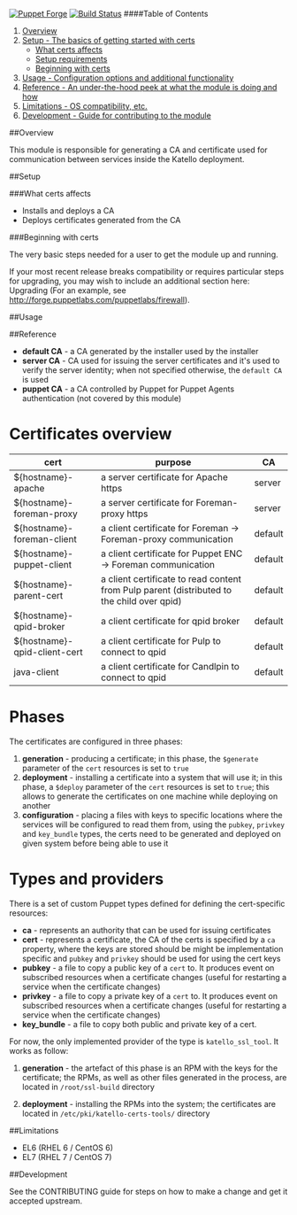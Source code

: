 [![Puppet Forge](http://img.shields.io/puppetforge/v/katello/certs.svg)](https://forge.puppetlabs.com/katello/certs)
[![Build Status](https://travis-ci.org/Katello/puppet-certs.svg?branch=master)](https://travis-ci.org/Katello/puppet-certs)
####Table of Contents

1. [Overview](#overview)
2. [Setup - The basics of getting started with certs](#setup)
    * [What certs affects](#what-certs-affects)
    * [Setup requirements](#setup-requirements)
    * [Beginning with certs](#beginning-with-certs)
3. [Usage - Configuration options and additional functionality](#usage)
4. [Reference - An under-the-hood peek at what the module is doing and how](#reference)
5. [Limitations - OS compatibility, etc.](#limitations)
6. [Development - Guide for contributing to the module](#development)

##Overview

This module is responsible for generating a CA and certificate used
for communication between services inside the Katello deployment.

##Setup

###What certs affects

* Installs and deploys a CA
* Deploys certificates generated from the CA

###Beginning with certs

The very basic steps needed for a user to get the module up and running. 

If your most recent release breaks compatibility or requires particular steps for upgrading, you may wish to include an additional section here: Upgrading (For an example, see http://forge.puppetlabs.com/puppetlabs/firewall).

##Usage

##Reference

* **default CA** - a CA generated by the installer used by the installer
* **server CA** - CA used for issuing the server certificates and it's
    used to verify the server identity; when not specified otherwise,
    the ``default CA`` is used
* **puppet CA** - a CA controlled by Puppet for Puppet Agents
    authentication (not covered by this module)

# Certificates overview

| cert                          | purpose                                                                                    | CA      |
|-------------------------------|--------------------------------------------------------------------------------------------|---------|
| ${hostname}-apache            | a server certificate for Apache https                                                      | server  |
| ${hostname}-foreman-proxy     | a server certificate for Foreman-proxy https                                               | server  |
| ${hostname}-foreman-client    | a client certificate for Foreman -> Foreman-proxy communication                            | default |
| ${hostname}-puppet-client     | a client certificate for Puppet ENC -> Foreman communication                               | default |
| ${hostname}-parent-cert       | a client certificate to read content from Pulp parent (distributed to the child over qpid) | default |
| ${hostname}-qpid-broker       | a client certificate for qpid broker                                                       | default |
| ${hostname}-qpid-client-cert  | a client certificate for Pulp to connect to qpid                                           | default |
| java-client                   | a client certificate for Candlpin to connect to qpid                                       | default |

# Phases

The certificates are configured in three phases:

1. **generation** - producing a certificate; in this phase, the
`$generate` parameter of the `cert` resources is set to `true`
2. **deployment** - installing a certificate into a system that will
use it; in this phase, a `$deploy` parameter of the `cert` resources
is set to `true`; this allows to generate the certificates on one
machine while deploying on another 
3. **configuration** - placing a files with keys to specific locations
where the services will be configured to read them from, using the
`pubkey`, `privkey` and `key_bundle` types, the certs need to be
generated and deployed on given system before being able to use it

# Types and providers

There is a set of custom Puppet types defined for defining the
cert-specific resources:

* **ca** - represents an authority that can be used for issuing
    certificates
* **cert** - represents a certificate, the CA of the certs is
    specified by a `ca` property, where the keys are stored should be
    might be implementation specific and ``pubkey`` and ``privkey``
    should be used for using the cert keys
* **pubkey** - a file to copy a public key of a ``cert`` to. It
    produces event on subscribed resources when a certificate changes
    (useful for restarting a service when the certificate changes)
* **privkey** - a file to copy a private key of a ``cert`` to. It
    produces event on subscribed resources when a certificate changes
    (useful for restarting a service when the certificate changes)
* **key_bundle** - a file to copy both public and private key of a
    cert.

For now, the only implemented provider of the type is
`katello_ssl_tool`. It works as follow:

1. **generation** - the artefact of this phase is an RPM with the keys
for the certificate; the RPMs, as well as other files generated in the
process, are located in `/root/ssl-build` directory

2. **deployment** - installing the RPMs into the system; the
certificates are located in `/etc/pki/katello-certs-tools/` directory

##Limitations

* EL6 (RHEL 6 / CentOS 6)
* EL7 (RHEL 7 / CentOS 7)

##Development

See the CONTRIBUTING guide for steps on how to make a change and get it accepted upstream.
